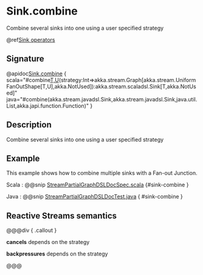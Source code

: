 # Sink.combine

Combine several sinks into one using a user specified strategy

@ref[Sink operators](../index.md#sink-operators)

## Signature

@apidoc[Sink.combine](Sink$) { scala="#combine[T,U](first:akka.stream.scaladsl.Sink[U,_],second:akka.stream.scaladsl.Sink[U,_],rest:akka.stream.scaladsl.Sink[U,_]*)(strategy:Int=&gt;akka.stream.Graph[akka.stream.UniformFanOutShape[T,U],akka.NotUsed]):akka.stream.scaladsl.Sink[T,akka.NotUsed]" java="#combine(akka.stream.javadsl.Sink,akka.stream.javadsl.Sink,java.util.List,akka.japi.function.Function)" }

## Description

Combine several sinks into one using a user specified strategy

## Example

This example shows how to combine multiple sinks with a Fan-out Junction.

Scala
:   @@snip [StreamPartialGraphDSLDocSpec.scala](/akka-docs/src/test/scala/docs/stream/StreamPartialGraphDSLDocSpec.scala) {#sink-combine }

Java
:   @@snip [StreamPartialGraphDSLDocTest.java](/akka-docs/src/test/java/jdocs/stream/StreamPartialGraphDSLDocTest.java) { #sink-combine }

## Reactive Streams semantics

@@@div { .callout }

**cancels** depends on the strategy

**backpressures** depends on the strategy

@@@

